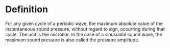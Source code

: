 # Definition

For any given cycle of a periodic wave, the maximum absolute value of
the instantaneous sound pressure, without regard to sign, occurring
during that cycle. The unit is the microbar. In the case of a sinusoidal
sound wave, the maximum sound pressure is also called the pressure
amplitude.
